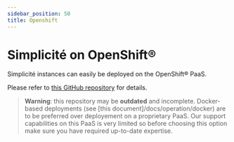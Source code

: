 ```yaml
---
sidebar_position: 50
title: Openshift
---
```


Simplicit&eacute; on OpenShift&reg;
==================================

Simplicité instances can easily be deployed on the OpenShift&reg; PaaS.

Please refer to [this GitHub repository](https://github.com/simplicitesoftware/openshift-template) for details.

> **Warning**: this repository may be **outdated** and incomplete.
> Docker-based deployments (see [this document]/docs/operation/docker) are to be preferred over deployement on a proprietary PaaS.
> Our support capabilities on this PaaS is very limited so before choosing this option make sure you have required up-to-date expertise.
